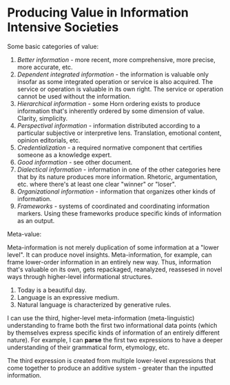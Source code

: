 # Producing Value in Information Intensive Societies

Some basic categories of value:

1. *Better information* - more recent, more comprehensive, more precise, more accurate, etc.
1. *Dependent integrated information* - the information is valuable only insofar as some integrated operation or service is also acquired. The service or operation is valuable in its own right. The service or operation cannot be used without the information.
1. *Hierarchical information* - some Horn ordering exists to produce information that's inherently ordered by some dimension of value. Clarity, simplicity.
1. *Perspectival information* - information distributed according to a particular subjective or interpretive lens. Translation, emotional content, opinion editorials, etc.
1. *Credentialization* - a required normative component that certifies someone as a knowledge expert.
1. *Good information* - see other document.
1. *Dialectical information* - information in one of the other categories here that by its nature produces more information. Rhetoric, argumentation, etc. where there's at least one clear "winner" or "loser".
1. *Organizational information* - information that organizes other kinds of information.
1. *Frameworks* - systems of coordinated and coordinating information markers. Using these frameworks produce specific kinds of information as an output.

Meta-value:

Meta-information is not merely duplication of some information at a "lower level". It can produce novel insights. Meta-information, for example, can frame lower-order information in an entirely new way. Thus, information that's valuable on its own, gets repackaged, reanalyzed, reassesed in novel ways through higher-level informational structures.

1. Today is a beautiful day.
1. Language is an expressive medium.
1. Natural language is characterized by generative rules.

I can use the third, higher-level meta-information (meta-linguistic) understanding to frame both the first two informational data points (which by themselves express specific kinds of information of an entirely different nature). For example, I can **parse** the first two expressions to have a deeper understanding of their grammatical form, etymology, etc.

The third expression is created from multiple lower-level expressions that come together to produce an additive system - greater than the inputted information.


